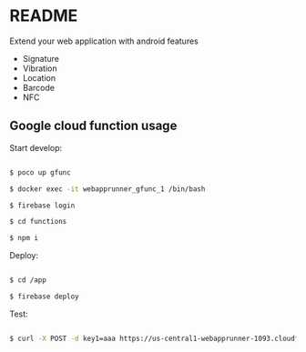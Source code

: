 # README

Extend your web application with android features

* Signature
* Vibration
* Location
* Barcode
* NFC

## Google cloud function usage

Start develop:

```bash

$ poco up gfunc

$ docker exec -it webapprunner_gfunc_1 /bin/bash

$ firebase login

$ cd functions

$ npm i


```

Deploy:

```bash

$ cd /app

$ firebase deploy

```

Test:

```bash

$ curl -X POST -d key1=aaa https://us-central1-webapprunner-1093.cloudfunctions.net/helloWorld

```
